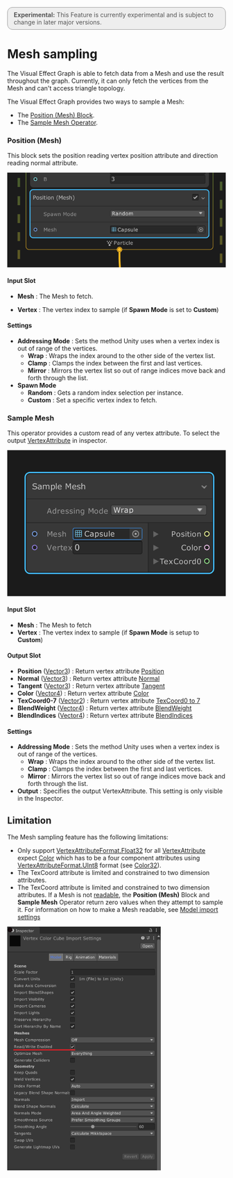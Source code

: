 <div style="border: solid 1px #999; border-radius:12px; background-color:#EEE; padding: 8px; padding-left:14px; color: #555; font-size:14px;"><b>Experimental:</b> This Feature is currently experimental and is subject to change in later major versions.</div>


# Mesh sampling

The Visual Effect Graph is able to fetch data from a Mesh and use the result throughout the graph. Currently, it can only fetch the vertices from the Mesh and can't access triangle topology.



The Visual Effect Graph provides two ways to sample a Mesh:

- The [Position (Mesh) Block](#position-(mesh)).
- The [Sample Mesh Operator](#sample-mesh).

### Position (Mesh)

This block sets the position reading vertex position attribute and direction reading normal attribute.

<img src="Images/PositionMesh.png" style="zoom:78%;" />

#### Input Slot

- **Mesh** : The Mesh to fetch.

- **Vertex** : The vertex index to sample (if **Spawn Mode** is set to **Custom**)

#### Settings
- **Addressing Mode** : Sets the method Unity uses when a vertex index is out of range of the vertices.
  - **Wrap** : Wraps the index around to the other side of the vertex list.
  - **Clamp** : Clamps the index between the first and last vertices.
  - **Mirror** : Mirrors the vertex list so out of range indices move back and forth through the list.
- **Spawn Mode**
  - **Random** : Gets a random index selection per instance.
  - **Custom** : Set a specific vertex index to fetch.

### Sample Mesh

This operator provides a custom read of any vertex attribute. To select the output [VertexAttribute](https://docs.unity3d.com/ScriptReference/Rendering.VertexAttribute.html) in inspector.

<img src="Images/SampleMesh.png" alt="image-20200320154843722" style="zoom:67%;" />

#### Input Slot

- **Mesh** : The Mesh to fetch
- **Vertex** : The vertex index to sample (if **Spawn Mode** is setup to **Custom**)

#### Output Slot

- **Position** ([Vector3](https://docs.unity3d.com/ScriptReference/Vector3.html)) : Return vertex attribute [Position](https://docs.unity3d.com/ScriptReference/Rendering.VertexAttribute.Position.html)
- **Normal** ([Vector3](https://docs.unity3d.com/ScriptReference/Vector3.html)) : Return vertex attribute [Normal](https://docs.unity3d.com/ScriptReference/Rendering.VertexAttribute.Normal.html)
- **Tangent** ([Vector3](https://docs.unity3d.com/ScriptReference/Vector3.html)) : Return vertex attribute [Tangent](https://docs.unity3d.com/ScriptReference/Rendering.VertexAttribute.Tangent.html)
- **Color** ([Vector4](https://docs.unity3d.com/ScriptReference/Vector4.html)) : Return vertex attribute [Color](https://docs.unity3d.com/ScriptReference/Rendering.VertexAttribute.Color.html)
- **TexCoord0-7** ([Vector2](https://docs.unity3d.com/ScriptReference/Vector2.html)) : Return vertex attribute [TexCoord0 to 7](https://docs.unity3d.com/ScriptReference/Rendering.VertexAttribute.TexCoord0.html)
- **BlendWeight** ([Vector4](https://docs.unity3d.com/ScriptReference/Vector4.html)) : Return vertex attribute [BlendWeight](https://docs.unity3d.com/ScriptReference/Rendering.VertexAttribute.BlendWeight.html)
- **BlendIndices** ([Vector4](https://docs.unity3d.com/ScriptReference/Vector4.html)) : Return vertex attribute [BlendIndices](https://docs.unity3d.com/ScriptReference/Rendering.VertexAttribute.BlendIndices.html)

#### Settings

- **Addressing Mode** : Sets the method Unity uses when a vertex index is out of range of the vertices.
  - **Wrap** : Wraps the index around to the other side of the vertex list.
  - **Clamp** :  Clamps the index between the first and last vertices.
  - **Mirror** : Mirrors the vertex list so out of range indices move back and forth through the list.
- **Output** : Specifies the output VertexAttribute. This setting is only visible in the Inspector.



## Limitation

The Mesh sampling feature has the following limitations:

- Only support [VertexAttributeFormat.Float32](https://docs.unity3d.com/ScriptReference/Rendering.VertexAttributeFormat.Float32.html) for all  [VertexAttribute](https://docs.unity3d.com/ScriptReference/Rendering.VertexAttribute.html) expect [Color](https://docs.unity3d.com/ScriptReference/Rendering.VertexAttribute.Color.html) which has to be a four component attributes using [VertexAttributeFormat.UInt8](https://docs.unity3d.com/ScriptReference/Rendering.VertexAttributeFormat.Float32.html) format (see [Color32](https://docs.unity3d.com/ScriptReference/Color32.html)).
- The TexCoord attribute is limited and constrained to two dimension attributes.
- The TexCoord attribute is limited and constrained to two dimension attributes. If a Mesh is not [readable](https://docs.unity3d.com/ScriptReference/Mesh-isReadable.html), the **Position (Mesh)** Block and **Sample Mesh** Operator return zero values when they attempt to sample it. For information on how to make a Mesh readable, see [Model import settings](https://docs.unity3d.com/Manual/FBXImporter-Model.html)

<img src="Images/ReadWrite.png" alt="image-20200320154843722" style="zoom:78%;" />

